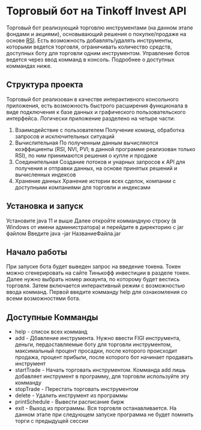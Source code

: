 # Торговый бот на Tinkoff Invest API
Торговый бот реализующий торговлю инструментами (на данном этапе фондами и акциями), основывающий решения о покупке/продаже на основе 
 <a href="https://en.wikipedia.org/wiki/Relative_strength_index">RSI</a>. Есть возможность добавлять/удалять инструменты, которыми ведется торговля,
 ограничивать количество средств, доступных боту для торговли одним инструментом. Управление ботов ведется через ввод комманд в консоль. Подробнее о доступных коммандах ниже.

## Структура проекта
Торговый бот реализован в качестве интерактивного консольного приложения, есть возможность быстрого расширения функционала в виде подключения к базе данных и графического пользовательского интерфейса.
Логически приложение разделено на четыре части:
1. Взаимодействие с пользователем
Получение команд, обработка запросов и исключительных ситуаций
2. Вычислительная
По полученным данным вычисляются коэффициенты (RSI, NVI, PVI; в данной программе реализован только RSI), по ним принимаются решения о купле и продаже
3. Соединительная
Создание потоков и унарных запросов к API для получения и отправки данных, на основе принятых решений и вычисленных индексов
4. Хранение данных 
Хранение истории всех сделок, компании с доступными компаниями для торговли и индексами
## Установка и запуск
Установите java 11 и выше
Далее откройте коммандную строку (в Windows от имени администратора) и перейдите в директорию с jar файлом
Введите java -jar НазваниеФайла.jar
## Начало работы
При запуске бота будет выведен запрос на введение токена. Токен можно сгенерировать на сайте Тинькофф инвестиции в разделе токен.
Далее нужно выбрать номер аккаунта, по которому будет вестись торговля. Затем включается интерактивный режим с возможностью ввода комманд.
Первой введите комманду help для ознакомления со всеми возможностями бота.

## Доступные Комманды
<ul>
  <li>help - список всех комманд
  <li>add - Дбавление инструмента. Нужно ввести FIGI инструмента, деньги, пердоставляемые боту для торговли инструментом, максимальный процент просадки, после которого происходит продажа, процент прибыли, после которого бот начинает продавать инструмент
  <li>startTrade - Начать торговать инструментом. Комманда add лишь добавляет инструмент в программу, для торговли используйте эту комманду
  <li>stopTrade - Перестать торговать инструментом
  <li>delete - Удалить инструмент из программы
  <li>printSchedule - Вывести расписание бирж
  <li>exit - Выход из программы. Вся торговля останавливается. На данном этапе при следующем запуске программа не будет помнить торги с предыдущей сессии
